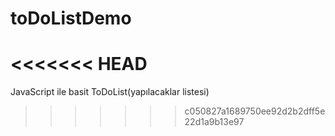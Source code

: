 # toDoListDemo
<<<<<<< HEAD
=======
 JavaScript ile basit ToDoList(yapılacaklar listesi) 
>>>>>>> c050827a1689750ee92d2b2dff5e22d1a9b13e97
